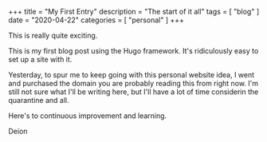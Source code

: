 +++
title = "My First Entry"
description = "The start of it all"
tags = [
    "blog"
]
date = "2020-04-22"
categories = [
    "personal"
]
+++

This is really quite exciting.

This is my first blog post using the Hugo framework. It's ridiculously easy to set up a site with it.

Yesterday, to spur me to keep going with this personal website idea, I went and purchased the domain you are probably reading this from right now. I'm still not sure what I'll be writing here, but I'll have a lot of time considerin the quarantine and all.

Here's to continuous improvement and learning.

Deion

